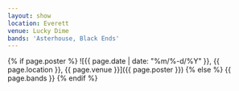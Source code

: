 ```yaml
---
layout: show
location: Everett
venue: Lucky Dime
bands: 'Asterhouse, Black Ends'
---
```


{% if page.poster %}
![{{ page.date | date: "%m/%-d/%Y" }}, {{ page.location }}, {{ page.venue }}]({{ page.poster }})
{% else %}
{{ page.bands }}
{% endif %}
